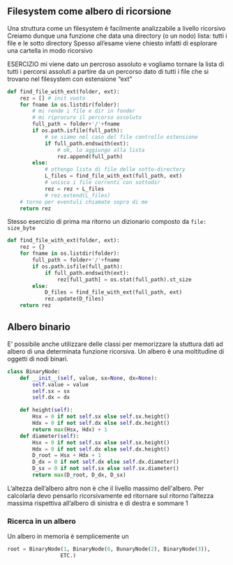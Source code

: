## Filesystem come albero di ricorsione
Una struttura come un filesystem è facilmente analizzabile a livello ricorsivo
Creiamo dunque una funzione che data una directory (o un nodo) lista: tutti i file e le sotto directory
Spesso all’esame viene chiesto infatti di esplorare una cartella in modo ricorsivo

ESERCIZIO
mi viene dato un percroso assoluto e vogliamo tornare la lista di tutti i percorsi assoluti a partire da un percorso dato di tutti i file che si trovano nel filesystem con estensione “ext”
```python
def find_file_with_ext(folder, ext):
	rez = [] # init vuoto
	for fname in os.listdir(folder):
		# mi rende i file e dir in fonder
		# mi riprocuro il percorso assoluto
		full_path = folder+'/'+fname
		if os.path.isfile(full_path):
			# se siamo nel caso del file controllo estensione
			if full_path.endswith(ext):
				# ok, lo aggiungo alla lista
				rez.append(full_path)
		else:
			# ottengo lista di file delle sotto-directory
			L_files = find_file_with_ext(full_path, ext)
			# unisco i file correnti con sottodir
			rez = rez + L_files
			# rez.extend(L_files)
	# torno per eventuli chiamate sopra di me
	return rez
```

Stesso esercizio di prima ma ritorno un dizionario composto da `file: size_byte`
```python
def find_file_with_ext(folder, ext):
	rez = {}
	for fname in os.listdir(folder):
		full_path = folder+'/'+fname
		if os.path.isfile(full_path):
			if full_path.endswith(ext):
				rez[full_path] = os.stat(full_path).st_size
		else:
			D_files = find_file_with_ext(full_path, ext)
			rez.update(D_files)
	return rez
```

## Albero binario
E’ possibile anche utilizzare delle classi per memorizzare la stuttura dati ad albero di una determinata funzione ricorsiva. Un albero è una moltitudine di oggetti di nodi binari.

```python
class BinaryNode:
	def __init__(self, value, sx=None, dx=None):
		self.value = value
		self.sx = sx
		self.dx = dx

	def height(self):
		Hsx = 0 if not self.sx else self.sx.height()
		Hdx = 0 if not self.dx else self.dx.height()
		return max(Hsx, Hdx) + 1
	def diameter(self):
		Hsx = 0 if not self.sx else self.sx.height()
		Hdx = 0 if not self.dx else self.dx.height()
		D_root = Hsx + Hdx + 1
		D_dx = 0 if not self.dx else self.dx.diameter()
		D_sx = 0 if not self.sx else self.sx.diameter()
		return max(D_root, D_dx, D_sx)
```

L’altezza dell’albero altro non è che il livello massimo dell'albero. Per calcolarla devo pensarlo ricorsivamente ed ritornare sul ritorno l’altezza massima rispettiva all’albero di sinistra e di destra e sommare 1

### Ricerca in un albero
Un albero in memoria è semplicemente un 

```python
root = BinaryNode(1, BinaryNode(6, BunaryNode(2), BinaryNode(3)),
				 ETC.)
```

